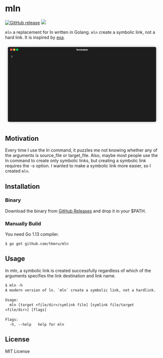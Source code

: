 # mln
[![GitHub release](https://img.shields.io/github/v/release/tkmru/mln.svg)](https://github.com/tkmru/mln/releases/latest)
![](https://github.com/tkmru/mln/workflows/Build/badge.svg)

`mln` a replacement for ln written in Golang. `mln` create a symbolic link, not a hard link. It is inspired by [exa](https://github.com/ogham/exa).

![demo](./img/demo.gif)

## Motivation

Every time I use the ln command, it puzzles me not knowing whether any of the arguments is source_file or target_file.
Also, maybe most people use the ln command to create only symbolic links, but creating a symbolic link requires the -s option. I wanted to make a symbolic link more easier, so I created `mln`.

## Installation

### Binary

Download the binary from [GitHub Releases](https://github.com/tkmru/mln/releases/) and drop it in your $PATH.

### Manually Build

You need Go 1.13 compiler.

```
$ go get github.com/tkmru/mln
```

## Usage

In mln, a symbolic link is created successfully regardless of which of the arguments specifies the link destination and link name.

```
$ mln -h
A modern version of ln. `mln` create a symbolic link, not a hardlink.

Usage:
  mln [target <file/dir>/symlink file] [symlink file/target <file/dir>] [flags]

Flags:
  -h, --help   help for mln
```

## License

MIT License
